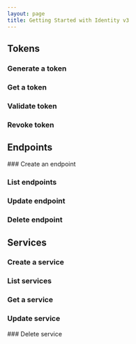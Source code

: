```yaml
---
layout: page
title: Getting Started with Identity v3
---
```


## Tokens

### Generate a token

### Get a token

### Validate token

### Revoke token

## Endpoints

### Create an endpoint

### List endpoints

### Update endpoint

### Delete endpoint

## Services

### Create a service

### List services

### Get a service

### Update service

### Delete service
